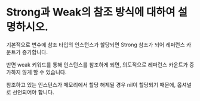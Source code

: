 # Strong과 Weak의 참조 방식에 대하여 설명하시오.

기본적으로 변수에 참조 타입의 인스턴스가 할당되면 Strong 참조가 되어 레퍼런스 카운트가 증가합니다.

반면 weak 키워드를 통해 인스턴스를 참조하게 되면, 의도적으로 레퍼런스 카운트가 증가하지 않게 할 수 있습니다.

참조하고 있는 인스턴스가 메모리에서 할당 해제될 경우 nil이 할당되기 때문에, 옵셔널로 선언되어야 합니다.